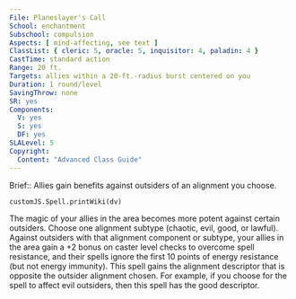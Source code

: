 ```yaml
---
File: Planeslayer's Call
School: enchantment
Subschool: compulsion
Aspects: [ mind-affecting, see text ]
ClassList: { cleric: 5, oracle: 5, inquisitor: 4, paladin: 4 }
CastTime: standard action
Range: 20 ft.
Targets: allies within a 20-ft.-radius burst centered on you
Duration: 1 round/level
SavingThrow: none
SR: yes
Components:
  V: yes
  S: yes
  DF: yes
SLALevel: 5
Copyright:
  Content: "Advanced Class Guide"
---
```

Brief:: Allies gain benefits against outsiders of an alignment you choose.

```dataviewjs
customJS.Spell.printWiki(dv)
```

The magic of your allies in the area becomes more potent against certain outsiders. Choose one alignment subtype (chaotic, evil, good, or lawful). Against outsiders with that alignment component or subtype, your allies in the area gain a +2 bonus on caster level checks to overcome spell resistance, and their spells ignore the first 10 points of energy resistance (but not energy immunity).  This spell gains the alignment descriptor that is opposite the outsider alignment chosen. For example, if you choose for the spell to affect evil outsiders, then this spell has the good descriptor.
